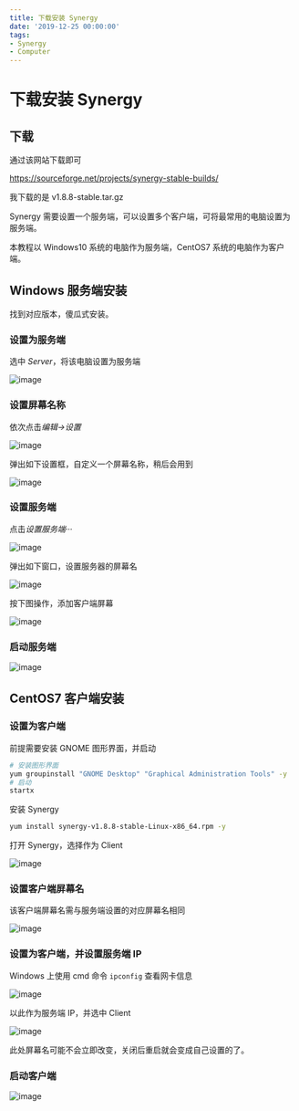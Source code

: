 ```yaml
---
title: 下载安装 Synergy
date: '2019-12-25 00:00:00'
tags:
- Synergy
- Computer
---
```

# 下载安装 Synergy

## 下载

通过该网站下载即可

https://sourceforge.net/projects/synergy-stable-builds/

我下载的是 v1.8.8-stable.tar.gz

Synergy 需要设置一个服务端，可以设置多个客户端，可将最常用的电脑设置为服务端。

本教程以 Windows10 系统的电脑作为服务端，CentOS7 系统的电脑作为客户端。

## Windows 服务端安装

找到对应版本，傻瓜式安装。

### 设置为服务端

选中 *Server*，将该电脑设置为服务端

![image](https://gitee.com/swang-harbin/pic-bed/raw/master/images/2021/20210609142832.png)

### 设置屏幕名称

依次点击*编辑→设置*

![image](https://gitee.com/swang-harbin/pic-bed/raw/master/images/2021/20210609142836.png)

弹出如下设置框，自定义一个屏幕名称，稍后会用到

![image](https://gitee.com/swang-harbin/pic-bed/raw/master/images/2021/20210609142837.png)

### 设置服务端

点击*设置服务端···*

![image](https://gitee.com/swang-harbin/pic-bed/raw/master/images/2021/20210609142838.png)

弹出如下窗口，设置服务器的屏幕名

![image](https://gitee.com/swang-harbin/pic-bed/raw/master/images/2021/20210609142839.png)

按下图操作，添加客户端屏幕

![image](https://gitee.com/swang-harbin/pic-bed/raw/master/images/2021/20210609142841.png)

### 启动服务端

![image](https://gitee.com/swang-harbin/pic-bed/raw/master/images/2021/20210609142842.png)

## CentOS7 客户端安装

### 设置为客户端

前提需要安装 GNOME 图形界面，并启动
```bash
# 安装图形界面
yum groupinstall "GNOME Desktop" "Graphical Administration Tools" -y
# 启动
startx
```

安装 Synergy
```bash
yum install synergy-v1.8.8-stable-Linux-x86_64.rpm -y
```

打开 Synergy，选择作为 Client

![image](https://gitee.com/swang-harbin/pic-bed/raw/master/images/2021/20210609142843.png)

### 设置客户端屏幕名

该客户端屏幕名需与服务端设置的对应屏幕名相同

![image](https://gitee.com/swang-harbin/pic-bed/raw/master/images/2021/20210609142844.png)

### 设置为客户端，并设置服务端 IP

Windows 上使用 cmd 命令 `ipconfig` 查看网卡信息

![image](https://gitee.com/swang-harbin/pic-bed/raw/master/images/2021/20210623105100.png)

以此作为服务端 IP，并选中 Client

![image](https://gitee.com/swang-harbin/pic-bed/raw/master/images/2021/20210609142845.png)

此处屏幕名可能不会立即改变，关闭后重启就会变成自己设置的了。

### 启动客户端

![image](https://gitee.com/swang-harbin/pic-bed/raw/master/images/2021/20210609142846.png)
